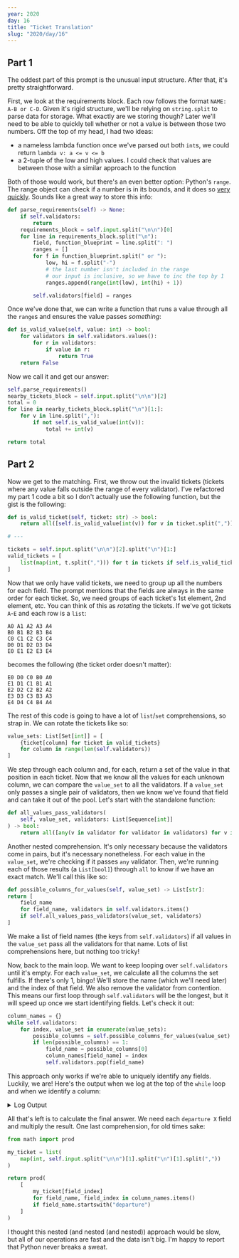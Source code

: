 ```yaml
---
year: 2020
day: 16
title: "Ticket Translation"
slug: "2020/day/16"
---
```


## Part 1

The oddest part of this prompt is the unusual input structure. After that, it's pretty straightforward.

First, we look at the requirements block. Each row follows the format `NAME: A-B or C-D`. Given it's rigid structure, we'll be relying on `string.split` to parse data for storage. What exactly are we storing though? Later we'll need to be able to quickly tell whether or not a value is between those two numbers. Off the top of my head, I had two ideas:

- a nameless lambda function once we've parsed out both `int`s, we could return `lambda v: a <= v <= b`
- a 2-tuple of the low and high values. I could check that values are between those with a similar approach to the function

Both of those would work, but there's an even better option: Python's `range`. The range object can check if a number is in its bounds, and it does so [very quickly](https://stackoverflow.com/a/30081318/1825390). Sounds like a great way to store this info:

```py
def parse_requirements(self) -> None:
    if self.validators:
        return
    requirements_block = self.input.split("\n\n")[0]
    for line in requirements_block.split("\n"):
        field, function_blueprint = line.split(": ")
        ranges = []
        for f in function_blueprint.split(" or "):
            low, hi = f.split("-")
            # the last number isn't included in the range
            # our input is inclusive, so we have to inc the top by 1
            ranges.append(range(int(low), int(hi) + 1))

        self.validators[field] = ranges
```

Once we've done that, we can write a function that runs a value through all the `range`s and ensures the value passes _something_:

```py
def is_valid_value(self, value: int) -> bool:
    for validators in self.validators.values():
        for r in validators:
            if value in r:
                return True
    return False
```

Now we call it and get our answer:

```py
self.parse_requirements()
nearby_tickets_block = self.input.split("\n\n")[2]
total = 0
for line in nearby_tickets_block.split("\n")[1:]:
    for v in line.split(","):
        if not self.is_valid_value(int(v)):
            total += int(v)

return total
```

## Part 2

Now we get to the matching. First, we throw out the invalid tickets (tickets where any value falls outside the range of every validator). I've refactored my part 1 code a bit so I don't actually use the following function, but the gist is the following:

```py
def is_valid_ticket(self, ticket: str) -> bool:
    return all([self.is_valid_value(int(v)) for v in ticket.split(",")])

# ---

tickets = self.input.split("\n\n")[2].split("\n")[1:]
valid_tickets = [
    list(map(int, t.split(","))) for t in tickets if self.is_valid_ticket(t)
]
```

Now that we only have valid tickets, we need to group up all the numbers for each field. The prompt mentions that the fields are always in the same order for each ticket. So, we need groups of each ticket's 1st element, 2nd element, etc. You can think of this as _rotating_ the tickets. If we've got tickets `A`-`E` and each row is a `list`:

```
A0 A1 A2 A3 A4
B0 B1 B2 B3 B4
C0 C1 C2 C3 C4
D0 D1 D2 D3 D4
E0 E1 E2 E3 E4
```

becomes the following (the ticket order doesn't matter):

```
E0 D0 C0 B0 A0
E1 D1 C1 B1 A1
E2 D2 C2 B2 A2
E3 D3 C3 B3 A3
E4 D4 C4 B4 A4
```

The rest of this code is going to have a lot of `list`/`set` comprehensions, so strap in. We can rotate the tickets like so:

```py
value_sets: List[Set[int]] = [
    {ticket[column] for ticket in valid_tickets}
    for column in range(len(self.validators))
]
```

We step through each column and, for each, return a set of the value in that position in each ticket. Now that we know all the values for each unknown column, we can compare the `value_set` to all the validators. If a `value_set` only passes a single pair of validators, then we know we've found that field and can take it out of the pool. Let's start with the standalone function:

```py
def all_values_pass_validators(
    self, value_set, validators: List[Sequence[int]]
) -> bool:
    return all([any(v in validator for validator in validators) for v in value_set])
```

Another nested comprehension. It's only necessary because the validators come in pairs, but it's necessary nonetheless. For each value in the `value_set`, we're checking if it passes `any` validator. Then, we're running each of those results (a `List[bool]`) through `all` to know if we have an exact match. We'll call this like so:

```py
def possible_columns_for_values(self, value_set) -> List[str]:
return [
    field_name
    for field_name, validators in self.validators.items()
    if self.all_values_pass_validators(value_set, validators)
]
```

We make a list of field names (the keys from `self.validators`) if all values in the `value_set` pass all the validators for that name. Lots of list comprehensions here, but nothing too tricky!

Now, back to the main loop. We want to keep looping over `self.validators` until it's empty. For each `value_set`, we calculate all the columns the set fulfills. If there's only 1, bingo! We'll store the name (which we'll need later) and the index of that field. We also remove the validator from contention. This means our first loop through `self.validators` will be the longest, but it will speed up once we start identifying fields. Let's check it out:

```py
column_names = {}
while self.validators:
    for index, value_set in enumerate(value_sets):
        possible_columns = self.possible_columns_for_values(value_set)
        if len(possible_columns) == 1:
            field_name = possible_columns[0]
            column_names[field_name] = index
            self.validators.pop(field_name)
```

This approach only works if we're able to uniquely identify any fields. Luckily, we are! Here's the output when we log at the top of the `while` loop and when we identify a column:

<details>
<summary>Log Output</summary>

```
Top of loop, 20 unknown fields remain
field "arrival location" identified at column 2
field "class" identified at column 17
field "arrival platform" identified at column 18

Top of loop, 17 unknown fields remain
field "row" identified at column 0
field "arrival station" identified at column 16

Top of loop, 15 unknown fields remain
field "type" identified at column 13
field "train" identified at column 19

Top of loop, 13 unknown fields remain
field "arrival track" identified at column 15

Top of loop, 12 unknown fields remain
field "departure time" identified at column 14

Top of loop, 11 unknown fields remain
field "departure station" identified at column 7
field "departure platform" identified at column 10

Top of loop, 9 unknown fields remain
field "departure date" identified at column 4
field "departure track" identified at column 11

Top of loop, 7 unknown fields remain
field "departure location" identified at column 9

Top of loop, 6 unknown fields remain
field "route" identified at column 5

Top of loop, 5 unknown fields remain
field "seat" identified at column 1
field "wagon" identified at column 6

Top of loop, 3 unknown fields remain
field "duration" identified at column 3
field "price" identified at column 8
field "zone" identified at column 12
```

</details>

All that's left is to calculate the final answer. We need each `departure X` field and multiply the result. One last comprehension, for old times sake:

```py
from math import prod

my_ticket = list(
    map(int, self.input.split("\n\n")[1].split("\n")[1].split(","))
)

return prod(
    [
        my_ticket[field_index]
        for field_name, field_index in column_names.items()
        if field_name.startswith("departure")
    ]
)
```

I thought this nested (and nested (and nested)) approach would be slow, but all of our operations are fast and the data isn't big. I'm happy to report that Python never breaks a sweat.
